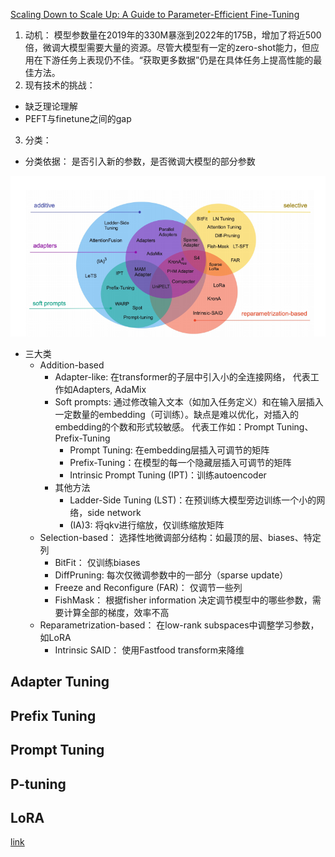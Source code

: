 [Scaling Down to Scale Up: A Guide to Parameter-Efficient Fine-Tuning](https://arxiv.org/abs/2303.15647)

1. 动机： 模型参数量在2019年的330M暴涨到2022年的175B，增加了将近500倍，微调大模型需要大量的资源。尽管大模型有一定的zero-shot能力，但应用在下游任务上表现仍不佳。“获取更多数据”仍是在具体任务上提高性能的最佳方法。
2. 现有技术的挑战：
  - 缺乏理论理解
  - PEFT与finetune之间的gap
3. 分类：
  - 分类依据： 是否引入新的参数，是否微调大模型的部分参数
    
<div align=center>
<img src=https://github.com/jiayuchennlp/reading_papers/blob/main/PEFT/pictures/survey1.png/>
</div>

  - 三大类
      - Addition-based
        - Adapter-like: 在transformer的子层中引入小的全连接网络， 代表工作如Adapters, AdaMix
        - Soft prompts: 通过修改输入文本（如加入任务定义）和在输入层插入一定数量的embedding（可训练）。缺点是难以优化，对插入的embedding的个数和形式较敏感。 代表工作如：Prompt Tuning、Prefix-Tuning
          - Prompt Tuning: 在embedding层插入可调节的矩阵
          - Prefix-Tuning：在模型的每一个隐藏层插入可调节的矩阵
          - Intrinsic Prompt Tuning (IPT)：训练autoencoder
        - 其他方法
          -  Ladder-Side Tuning (LST)：在预训练大模型旁边训练一个小的网络，side network
          -   (IA)3: 将qkv进行缩放，仅训练缩放矩阵
      - Selection-based： 选择性地微调部分结构：如最顶的层、biases、特定列
        - BitFit： 仅训练biases
        - DiffPruning: 每次仅微调参数中的一部分（sparse update）
        - Freeze and Reconfigure (FAR)： 仅调节一些列
        - FishMask： 根据fisher information 决定调节模型中的哪些参数，需要计算全部的梯度，效率不高
      - Reparametrization-based： 在low-rank subspaces中调整学习参数，如LoRA
        - Intrinsic SAID： 使用Fastfood transform来降维


## Adapter Tuning

## Prefix Tuning

## Prompt Tuning

## P-tuning

## LoRA
[link](https://github.com/jiayuchennlp/reading_papers/blob/main/PEFT/LoRA.md)
